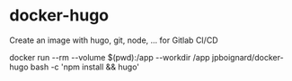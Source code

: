 # docker-hugo
Create an image with hugo, git, node, ... for Gitlab CI/CD


docker run --rm --volume $(pwd):/app --workdir /app jpboignard/docker-hugo bash -c 'npm install && hugo'
